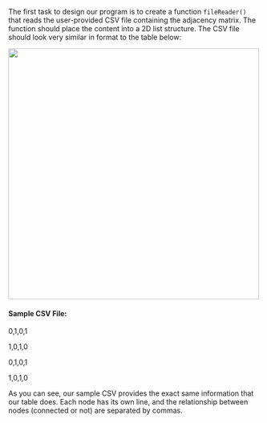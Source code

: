 <!-- title={fileReader()} -->

<!-- concepts={File Input Output, Parsing CSV Files, 2D Lists} -->

<!--badges={Python:50,Algorithms:100}-->

The first task to design our program is to create a function `fileReader()` that reads the user-provided CSV file containing the adjacency matrix. The function should place the content into a 2D list structure. The CSV file should look very similar in format to the table below:

<img src="https://i.imgur.com/SJxX8jB.jpg" width=500>

#### Sample CSV File:

0,1,0,1

1,0,1,0

0,1,0,1

1,0,1,0

As you can see, our sample CSV provides the exact same information that our table does. Each node has its own line, and the relationship between nodes (connected or not) are separated by commas.